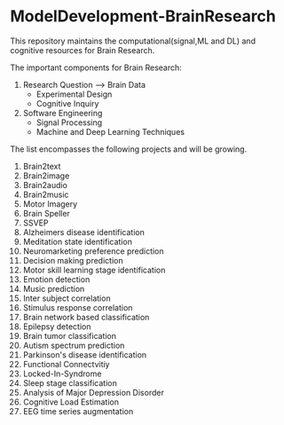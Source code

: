 # ModelDevelopment-BrainResearch
This repository maintains the computational(signal,ML and DL) and cognitive resources for Brain Research. 

The important components for Brain Research: 

1. Research Question --> Brain Data 
     - Experimental Design
     - Cognitive Inquiry
2. Software Engineering
     - Signal Processing 
     - Machine and Deep Learning Techniques 

The list encompasses the following projects and will be growing. 

1. Brain2text
2. Brain2image
3. Brain2audio
4. Brain2music
5. Motor Imagery
6. Brain Speller
7. SSVEP 
8. Alzheimers disease identification
9. Meditation state identification
10. Neuromarketing preference prediction
11. Decision making prediction
12. Motor skill learning stage identification
13. Emotion detection 
14. Music prediction
15. Inter subject correlation
16. Stimulus response correlation
17. Brain network based classification
18. Epilepsy detection
19. Brain tumor classification
20. Autism spectrum prediction
21. Parkinson's disease identification
22. Functional Connectvitiy
23. Locked-In-Syndrome
24. Sleep stage classification
25. Analysis of Major Depression Disorder
26. Cognitive Load Estimation
27. EEG time series augmentation
